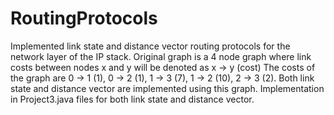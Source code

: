 # RoutingProtocols

Implemented link state and distance vector routing protocols for the network layer of the IP stack. Original graph is a 4 node graph where link costs between nodes x and y will be denoted as x -> y (cost)
The costs of the graph are 0 -> 1 (1), 0 -> 2 (1), 1 -> 3 (7), 1 -> 2 (10), 2 -> 3 (2).
Both link state and distance vector are implemented using this graph. 
Implementation in Project3.java files for both link state and distance vector.
